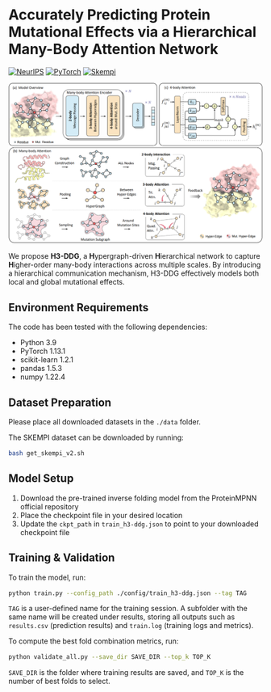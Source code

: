 # Accurately Predicting Protein Mutational Effects via a Hierarchical Many-Body Attention Network

[![NeurIPS](https://img.shields.io/badge/NeurIPS-2025-plum.svg)](https://neurips.cc/Conferences/2025)
[![PyTorch](https://img.shields.io/badge/PyTorch-1.13.1-pink.svg)](https://pytorch.org/)
[![Skempi](https://img.shields.io/badge/Skempi-v2.0-skyblue.svg)](https://life.bsc.es/pid/skempi2/)

<img src="fig1-model.png" with=80%>

We propose **H3-DDG**, a **H**ypergraph-driven **H**ierarchical network to capture **H**igher-order many-body interactions across multiple scales. By introducing a hierarchical communication mechanism, H3-DDG effectively models both local and global mutational effects.

## Environment Requirements

The code has been tested with the following dependencies:
- Python 3.9
- PyTorch 1.13.1
- scikit-learn 1.2.1
- pandas 1.5.3
- numpy 1.22.4

## Dataset Preparation

Please place all downloaded datasets in the `./data` folder.

The SKEMPI dataset can be downloaded by running:
```bash
bash get_skempi_v2.sh
```


## Model Setup

1. Download the pre-trained inverse folding model from the ProteinMPNN official repository
2. Place the checkpoint file in your desired location
3. Update the `ckpt_path` in `train_h3-ddg.json` to point to your downloaded checkpoint file

## Training & Validation

To train the model, run:
```bash
python train.py --config_path ./config/train_h3-ddg.json --tag TAG
```

`TAG` is a user-defined name for the training session. A subfolder with the same name will be created under results, storing all outputs such as `results.csv` (prediction results) and `train.log` (training logs and metrics).

To compute the best fold combination metrics, run:

```bash
python validate_all.py --save_dir SAVE_DIR --top_k TOP_K
```

`SAVE_DIR` is the folder where training results are saved, and `TOP_K` is the number of best folds to select.


